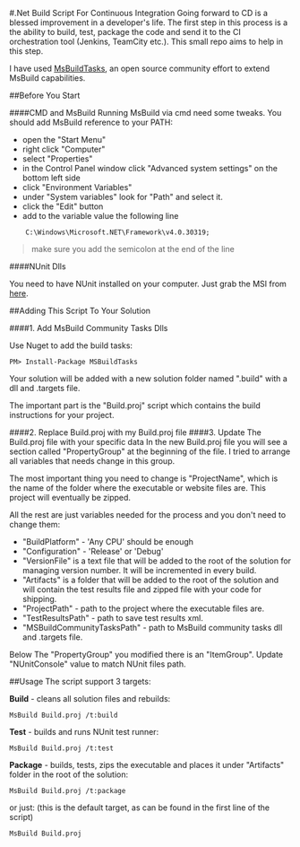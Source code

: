 #.Net Build Script For Continuous Integration 
Going forward to CD is a blessed improvement in a developer's life. The first step in this process is a the ability to build, test, package the code and send it to the CI orchestration tool (Jenkins, TeamCity etc.). This small repo aims to help in this step.

I have used [MsBuildTasks], an open source community effort to extend MsBuild capabilities.

##Before You Start

####CMD and MsBuild
Running MsBuild via cmd need some tweaks. You should add MsBuild reference to your PATH:

+ open the "Start Menu"
+ right click "Computer"
+ select "Properties"
+ in the Control Panel window click "Advanced system settings" on the bottom left side
+ click "Environment Variables"
+ under "System variables" look for "Path" and select it.
+ click the "Edit" button
+ add to the variable value the following line

```
    C:\Windows\Microsoft.NET\Framework\v4.0.30319;
```

> make sure you add the semicolon at the end of the line

####NUnit Dlls

You need to have NUnit installed on your computer. Just grab the MSI from [here][1].

##Adding This Script To Your Solution

####1. Add MsBuild Community Tasks Dlls

Use Nuget to add the build tasks:

```
PM> Install-Package MSBuildTasks
```

Your solution will be added with a new solution folder named ".build" with a dll and .targets file.

The important part is the "Build.proj" script which contains the build instructions for your project.

####2. Replace Build.proj with my Build.proj  file
####3. Update The Build.proj file with your specific data
In the new Build.proj file you will see a section called "PropertyGroup" at the beginning of the file. I tried to arrange all variables that needs change in this group. 

The most important thing you need to change is "ProjectName", which is the name of the folder where the executable or website files are. This project will eventually be zipped.

All the rest are just variables needed for the process and you don't need to change them:

+ "BuildPlatform" - 'Any CPU' should be enough
+ "Configuration" - 'Release' or 'Debug'
+ "VersionFile" is a text file that will be added to the root of the solution for managing version number. It will be incremented in every build.
+ "Artifacts" is a folder that will be added to the root of the solution and will contain the test results file and zipped file with your code for shipping.
+ "ProjectPath" - path to the project where the executable files are.
+ "TestResultsPath" - path to save test results xml.
+ "MSBuildCommunityTasksPath" - path to MsBuild community tasks dll and .targets file.


Below The "PropertyGroup" you modified there is an "ItemGroup". Update "NUnitConsole" value to match NUnit files path.

##Usage
The script support 3 targets:

**Build** - cleans all solution files and rebuilds:

```
MsBuild Build.proj /t:build
```

**Test** - builds and runs NUnit test runner:

```
MsBuild Build.proj /t:test
```

**Package** -  builds, tests, zips the executable and places it under "Artifacts" folder in the root of the solution:

```
MsBuild Build.proj /t:package
```

or just: (this is the default target, as can be found in the first line of the script)

```
MsBuild Build.proj
```

[MsBuildTasks]: https://github.com/loresoft/msbuildtasks
[1]: http://nunit.org/?p=download
